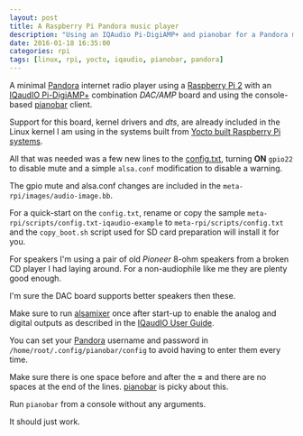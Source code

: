 ```yaml
---
layout: post
title: A Raspberry Pi Pandora music player
description: "Using an IQAudio Pi-DigiAMP+ and pianobar for a Pandora music player"
date: 2016-01-18 16:35:00
categories: rpi
tags: [linux, rpi, yocto, iqaudio, pianobar, pandora]
---
```


A minimal [Pandora][pandora] internet radio player using a [Raspberry Pi 2][rpi] with an [IQaudIO Pi-DigiAMP+][digiamp-plus] combination *DAC/AMP* board and using the console-based [pianobar][pianobar] client.

Support for this board, kernel drivers and *dts*, are already included in the Linux kernel I am using in the systems built from [Yocto built Raspberry Pi systems][rpi-yocto].

All that was needed was a few new lines to the [config.txt][config-txt], turning **ON** `gpio22` to disable mute and a simple `alsa.conf` modification to disable a warning.

The gpio mute and alsa.conf changes are included in the `meta-rpi/images/audio-image.bb`.

For a quick-start on the `config.txt`, rename or copy the sample `meta-rpi/scripts/config.txt-iqaudio-example` to `meta-rpi/scripts/config.txt` and the `copy_boot.sh` script used for SD card preparation will install it for you.

For speakers I'm using a pair of old *Pioneer* 8-ohm speakers from a broken CD player I had laying around. For a non-audiophile like me they are plenty good enough.

I'm sure the DAC board supports better speakers then these.

Make sure to run [alsamixer][alsamixer] once after start-up to enable the analog and digital outputs as described in the [IQaudIO User Guide][iqaudio-pdf].

You can set your [Pandora][pandora] username and password in `/home/root/.config/pianobar/config` to avoid having to enter them every time.

Make sure there is one space before and after the **=** and there are no spaces at the end of the lines. [pianobar][pianobar] is picky about this.

Run `pianobar` from a console without any arguments.

It should just work.
 
[digiamp-plus]: http://www.iqaudio.co.uk/home/9-pi-digiamp-0712411999650.html
[pianobar]: https://6xq.net/pianobar/
[rpi-yocto]: http://www.jumpnowtek.com/rpi/Raspberry-Pi-Systems-with-Yocto.html
[config-txt]: https://github.com/jumpnow/meta-rpi/blob/jethro/scripts/config.txt-iqaudio-example
[audio-image]: https://github.com/jumpnow/meta-rpi/blob/jethro/images/audio-image.bb
[meta-rpi]: https://github.com/jumpnow/meta-rpi
[pandora]: http://www.pandora.com
[rpi]: https://www.raspberrypi.org/
[iqaudio-pdf]: http://www.iqaudio.com/downloads/IQaudIO.pdf
[alsamixer]: https://en.wikipedia.org/wiki/Alsamixer